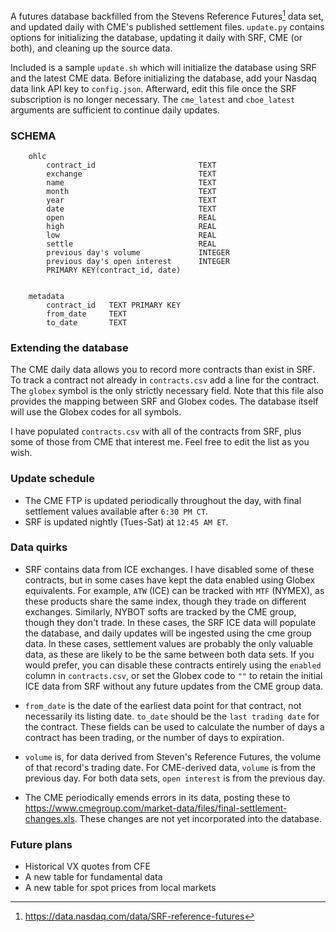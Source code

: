 A futures database backfilled from the Stevens Reference Futures[^1] data set, and updated daily with CME's published settlement files. `update.py` contains options for initializing the database, updating it daily with SRF, CME (or both), and cleaning up the source data. 

Included is a sample `update.sh` which will initialize the database using SRF and the latest CME data. Before initializing the database, add your Nasdaq data link API key to `config.json`. Afterward, edit this file once the SRF subscription is no longer necessary. The `cme_latest` and `cboe_latest` arguments are sufficient to continue daily updates.

### SCHEMA

```
    ohlc
        contract_id                       TEXT
        exchange                          TEXT
        name                              TEXT
        month                             TEXT
        year                              TEXT
        date                              TEXT
        open                              REAL
        high                              REAL
        low                               REAL
        settle                            REAL
        previous day's volume             INTEGER
        previous day's open interest      INTEGER
        PRIMARY KEY(contract_id, date)


    metadata
        contract_id   TEXT PRIMARY KEY
        from_date     TEXT
        to_date       TEXT
```

### Extending the database

The CME daily data allows you to record more contracts than exist in SRF. To track a contract not already in `contracts.csv` add a line for the contract. The `globex` symbol is the only strictly necessary field. Note that this file also provides the mapping between SRF and Globex codes. The database itself will use the Globex codes for all symbols.

I have populated `contracts.csv` with all of the contracts from SRF, plus some of those from CME that interest me. Feel free to edit the list as you wish.

### Update schedule

- The CME FTP is updated periodically throughout the day, with final settlement values available after `6:30 PM CT`.
- SRF is updated nightly (Tues-Sat) at `12:45 AM ET`.

### Data quirks

- SRF contains data from ICE exchanges. I have disabled some of these contracts, but in some cases have kept the data enabled using Globex equivalents. For example, `ATW` (ICE) can be tracked with `MTF` (NYMEX), as these products share the same index, though they trade on different exchanges. Similarly, NYBOT softs are tracked by the CME group, though they don't trade. In these cases, the SRF ICE data will populate the database, and daily updates will be ingested using the cme group data. In these cases, settlement values are probably the only valuable data, as these are likely to be the same between both data sets. If you would prefer, you can disable these contracts entirely using the `enabled` column in `contracts.csv`, or set the Globex code to `""` to retain the initial ICE data from SRF without any future updates from the CME group data.

- `from_date` is the date of the earliest data point for that contract, not necessarily its listing date. `to_date` should be the `last trading date` for the contract. These fields can be used to calculate the number of days a contract has been trading, or the number of days to expiration.

- `volume` is, for data derived from Steven's Reference Futures, the volume of that record's trading date. For CME-derived data, `volume` is from the previous day. For both data sets, `open interest` is from the previous day.

- The CME periodically emends errors in its data, posting these to https://www.cmegroup.com/market-data/files/final-settlement-changes.xls. These changes are not yet incorporated into the database.

### Future plans

- Historical VX quotes from CFE
- A new table for fundamental data
- A new table for spot prices from local markets

[^1]: https://data.nasdaq.com/data/SRF-reference-futures